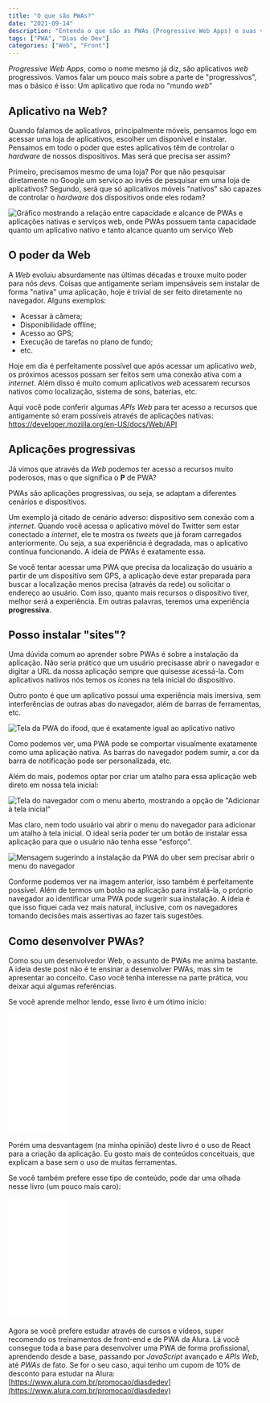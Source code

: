 ```yaml
---
title: "O que são PWAs?"
date: "2021-09-14"
description: "Entenda o que são as PWAs (Progressive Web Apps) e suas vantagens sobre a criação de aplicativos móveis"
tags: ["PWA", "Dias de Dev"]
categories: ["Web", "Front"]
---
```

_Progressive Web Apps_, como o nome mesmo já diz, são aplicativos _web_ progressivos. Vamos falar um pouco mais sobre a parte de "progressivos", mas o básico é isso: Um aplicativo que roda no "mundo _web_"

## Aplicativo na Web?

Quando falamos de aplicativos, principalmente móveis, pensamos logo em acessar uma loja de aplicativos, escolher um disponível e instalar. Pensamos em todo o poder que estes aplicativos têm de controlar o _hardware_ de nossos dispositivos. Mas será que precisa ser assim?

Primeiro, precisamos mesmo de uma loja? Por que não pesquisar diretamente no Google um serviço ao invés de pesquisar em uma loja de aplicativos? Segundo, será que só aplicativos móveis "nativos" são capazes de controlar o _hardware_ dos dispositivos onde eles rodam?

<img src="https://web-dev.imgix.net/image/tcFciHGuF3MxnTr1y5ue01OGLBn2/1DKtUFjXLJbiiruKA9P1.svg" alt="Gráfico mostrando a relação entre capacidade e alcance de PWAs e aplicações nativas e serviços web, onde PWAs possuem tanta capacidade quanto um aplicativo nativo e tanto alcance quanto um serviço Web" class="big-image" />

## O poder da Web

A _Web_ evoluiu absurdamente nas últimas décadas e trouxe muito poder para nós _devs_. Coisas que antigamente seriam impensáveis sem instalar de forma "nativa" uma aplicação, hoje é trivial de ser feito diretamente no navegador. Alguns exemplos:

- Acessar à câmera;
- Disponibilidade offline;
- Acesso ao GPS;
- Execução de tarefas no plano de fundo;
- etc.

Hoje em dia é perfeitamente possível que após acessar um aplicativo _web_, os próximos acessos possam ser feitos sem uma conexão ativa com a _internet_. Além disso é muito comum aplicativos _web_ acessarem recursos nativos como localização, sistema de sons, baterias, etc.

Aqui você pode conferir algumas _APIs Web_ para ter acesso a recursos que antigamente só eram possíveis através de aplicações nativas: https://developer.mozilla.org/en-US/docs/Web/API

<ins class="adsbygoogle"
style="display:block; text-align:center;"
data-ad-layout="in-article"
data-ad-format="fluid"
data-ad-client="ca-pub-8918461095244552"
data-ad-slot="2366637560"></ins>
<script>
     (adsbygoogle = window.adsbygoogle || []).push({});
</script>

## Aplicações progressivas

Já vimos que através da _Web_ podemos ter acesso a recursos muito poderosos, mas o que significa o **P** de PWA?

PWAs são aplicações progressivas, ou seja, se adaptam a diferentes cenários e dispositivos.

Um exemplo já citado de cenário adverso: dispositivo sem conexão com a _internet_. Quando você acessa o aplicativo móvel do Twitter sem estar conectado a _internet_, ele te mostra os _tweets_ que já foram carregados anteriormente. Ou seja, a sua experiência é degradada, mas o aplicativo continua funcionando. A ideia de PWAs é exatamente essa.

Se você tentar acessar uma PWA que precisa da localização do usuário a partir de um dispositivo sem GPS, a aplicação deve estar preparada para buscar a localização menos precisa (através da rede) ou solicitar o endereço ao usuário. Com isso, quanto mais recursos o dispositivo tiver, melhor será a experiência. Em outras palavras, teremos uma experiência **progressiva**.

## Posso instalar "sites"?

Uma dúvida comum ao aprender sobre PWAs é sobre a instalação da aplicação. Não seria prático que um usuário precisasse abrir o navegador e digitar a URL da nossa aplicação sempre que quisesse acessá-la. Com aplicativos nativos nós temos os ícones na tela inicial do dispositivo.

Outro ponto é que um aplicativo possui uma experiência mais imersiva, sem interferências de outras abas do navegador, além de barras de ferramentas, etc.

<img src="/build/pwa/pwa-ifood.jpg" alt="Tela da PWA do ifood, que é exatamente igual ao aplicativo nativo" class="big-image" />

Como podemos ver, uma PWA pode se comportar visualmente exatamente como uma aplicação nativa. As barras do navegador podem sumir, a cor da barra de notificação pode ser personalizada, etc.

Além do mais, podemos optar por criar um atalho para essa aplicação web direto em nossa tela inicial:

<img src="/build/pwa/menu-instalar-ifood.jpg" alt='Tela do navegador com o menu aberto, mostrando a opção de "Adicionar à tela inicial"' class="big-image" />

Mas claro, nem todo usuário vai abrir o menu do navegador para adicionar um atalho à tela inicial. O ideal seria poder ter um botão de instalar essa aplicação para que o usuário não tenha esse "esforço".

<img src="/build/pwa/tela-instalacao-uber.jpg" alt="Mensagem sugerindo a instalação da PWA do uber sem precisar abrir o menu do navegador" class="big-image" />

Conforme podemos ver na imagem anterior, isso também é perfeitamente possível. Além de termos um botão na aplicação para instalá-la, o próprio navegador ao identificar uma PWA pode sugerir sua instalação. A ideia é que isso fiquei cada vez mais natural, inclusive, com os navegadores tomando decisões mais assertivas ao fazer tais sugestões.

## Como desenvolver PWAs?

Como sou um desenvolvedor Web, o assunto de PWAs me anima bastante. A ideia deste post não é te ensinar a desenvolver PWAs, mas sim te apresentar ao conceito. Caso você tenha interesse na parte prática, vou deixar aqui algumas referências.

Se você aprende melhor lendo, esse livro é um ótimo início:

<div class="iframe">
    <iframe style="width:120px;height:240px;" marginwidth="0" marginheight="0" scrolling="no" frameborder="0" src="//ws-na.amazon-adsystem.com/widgets/q?ServiceVersion=20070822&OneJS=1&Operation=GetAdHtml&MarketPlace=BR&source=ss&ref=as_ss_li_til&ad_type=product_link&tracking_id=cviniciussd06-20&language=pt_BR&marketplace=amazon&region=BR&placement=B07BZK71NV&asins=B07BZK71NV&linkId=39b9fcf31f08c2d76b0d6f4284cb6a60&show_border=true&link_opens_in_new_window=true"></iframe>
</div>

Porém uma desvantagem (na minha opinião) deste livro é o uso de React para a criação da aplicação. Eu gosto mais de conteúdos conceituais, que explicam a base sem o uso de muitas ferramentas. 

Se você também prefere esse tipo de conteúdo, pode dar uma olhada nesse livro (um pouco mais caro):
<div class="iframe" style="margin-bottom: 1rem;">
    <iframe style="width:120px;height:240px;" marginwidth="0" marginheight="0" scrolling="no" frameborder="0" src="//ws-na.amazon-adsystem.com/widgets/q?ServiceVersion=20070822&OneJS=1&Operation=GetAdHtml&MarketPlace=BR&source=ss&ref=as_ss_li_til&ad_type=product_link&tracking_id=cviniciussd06-20&language=pt_BR&marketplace=amazon&region=BR&placement=B075HP52WY&asins=B075HP52WY&linkId=955ce63a435057d47ccd0bd81620193c&show_border=true&link_opens_in_new_window=true"></iframe>
</div>

Agora se você prefere estudar através de cursos e vídeos, super recomendo os treinamentos de front-end e de PWA da Alura. Lá você consegue toda a base para desenvolver uma PWA de forma profissional, aprendendo desde a base, passando por _JavaScript_ avançado e _APIs Web_, até _PWAs_ de fato. Se for o seu caso, aqui tenho um cupom de 10% de desconto para estudar na Alura:
[https://www.alura.com.br/promocao/diasdedev](https://www.alura.com.br/promocao/diasdedev)
